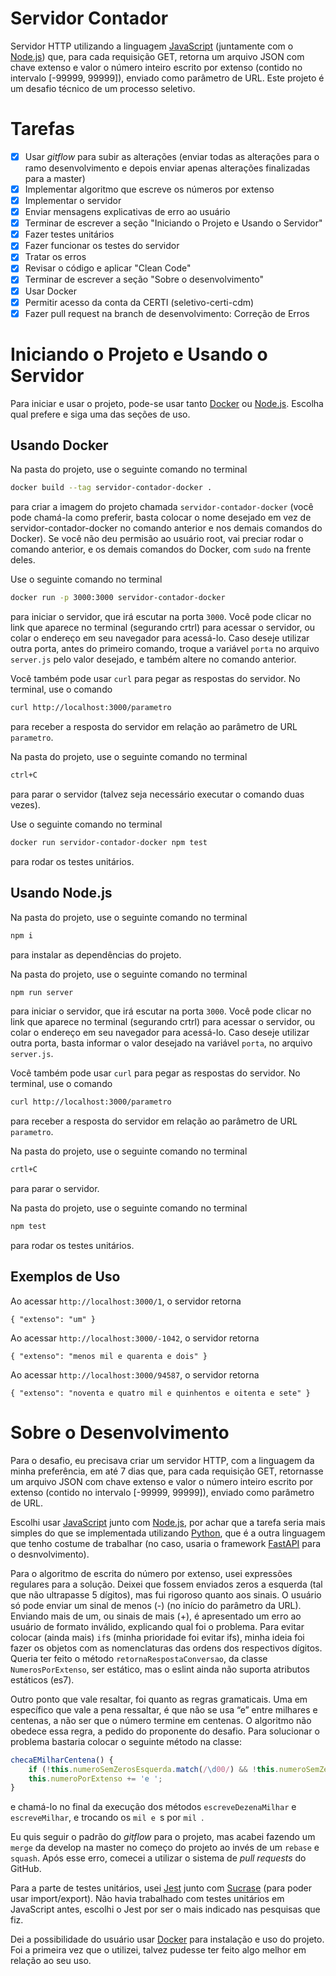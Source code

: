 # Servidor Contador

Servidor HTTP utilizando a linguagem [JavaScript] (juntamente com o [Node.js]) que, para cada requisição GET, retorna um arquivo JSON com chave extenso e valor o número inteiro escrito por extenso (contido no intervalo [-99999, 99999]), enviado como parâmetro de URL. Este projeto é um desafio técnico de um processo seletivo.

# Tarefas

- [X] Usar *gitflow* para subir as alterações (enviar todas as alterações para o ramo desenvolvimento e depois enviar apenas alterações finalizadas para a master)
- [X] Implementar algoritmo que escreve os números por extenso
- [X] Implementar o servidor
- [X] Enviar mensagens explicativas de erro ao usuário
- [X] Terminar de escrever a seção "Iniciando o Projeto e Usando o Servidor"
- [X] Fazer testes unitários
- [X] Fazer funcionar os testes do servidor
- [X] Tratar os erros
- [X] Revisar o código e aplicar "Clean Code"
- [X] Terminar de escrever a seção "Sobre o desenvolvimento"
- [X] Usar Docker
- [X] Permitir acesso da conta da CERTI (seletivo-certi-cdm)
- [X] Fazer pull request na branch de desenvolvimento: Correção de Erros

# Iniciando o Projeto e Usando o Servidor

Para iniciar e usar o projeto, pode-se usar tanto [Docker] ou [Node.js]. Escolha qual prefere e siga uma das seções de uso.

## Usando Docker

Na pasta do projeto, use o seguinte comando no terminal
```bash
docker build --tag servidor-contador-docker .
```
para criar a imagem do projeto chamada `servidor-contador-docker` (você pode chamá-la como preferir, basta colocar o nome desejado em vez de servidor-contador-docker no comando anterior e nos demais comandos do Docker). Se você não deu permisão ao usuário root, vai preciar rodar o comando anterior, e os demais comandos do Docker, com `sudo` na frente deles.

Use o seguinte comando no terminal
```bash
docker run -p 3000:3000 servidor-contador-docker
```
para iniciar o servidor, que irá escutar na porta `3000`. Você pode clicar no link que aparece no terminal (segurando crtrl) para acessar o servidor, ou colar o endereço em seu navegador para acessá-lo. Caso deseje utilizar outra porta, antes do primeiro comando, troque a variável `porta` no arquivo `server.js` pelo valor desejado, e também altere no comando anterior.

Você também pode usar `curl` para pegar as respostas do servidor. No terminal, use o comando
```bash
curl http://localhost:3000/parametro
```
para receber a resposta do servidor em relação ao parâmetro de URL `parametro`.

Na pasta do projeto, use o seguinte comando no terminal
```bash
ctrl+C
```
para parar o servidor (talvez seja necessário executar o comando duas vezes).

Use o seguinte comando no terminal
```bash
docker run servidor-contador-docker npm test
```
para rodar os testes unitários.

## Usando Node.js

Na pasta do projeto, use o seguinte comando no terminal
```bash
npm i
```
para instalar as dependências do projeto.

Na pasta do projeto, use o seguinte comando no terminal
```bash
npm run server
```
para iniciar o servidor, que irá escutar na porta `3000`. Você pode clicar no link que aparece no terminal (segurando crtrl) para acessar o servidor, ou colar o endereço em seu navegador para acessá-lo. Caso deseje utilizar outra porta, basta informar o valor desejado na variável `porta`, no arquivo `server.js`.

Você também pode usar `curl` para pegar as respostas do servidor. No terminal, use o comando
```bash
curl http://localhost:3000/parametro
```
para receber a resposta do servidor em relação ao parâmetro de URL `parametro`.

Na pasta do projeto, use o seguinte comando no terminal
```bash
crtl+C
```
para parar o servidor.

Na pasta do projeto, use o seguinte comando no terminal
```bash
npm test
```
para rodar os testes unitários.

## Exemplos de Uso

Ao acessar `http://localhost:3000/1`, o servidor retorna
```
{ "extenso": "um" }
```

Ao acessar `http://localhost:3000/-1042`, o servidor retorna
```
{ "extenso": "menos mil e quarenta e dois" }
```

Ao acessar `http://localhost:3000/94587`, o servidor retorna
```
{ "extenso": "noventa e quatro mil e quinhentos e oitenta e sete" }
```

# Sobre o Desenvolvimento

Para o desafio, eu precisava criar um servidor HTTP, com a linguagem da minha preferência, em até 7 dias que, para cada requisição GET, retornasse um arquivo JSON com chave extenso e valor o número inteiro escrito por extenso (contido no intervalo [-99999, 99999]), enviado como parâmetro de URL.

Escolhi usar [JavaScript] junto com [Node.js], por achar que a tarefa seria mais simples do que se implementada utilizando [Python], que é a outra linguagem que tenho costume de trabalhar (no caso, usaria o framework [FastAPI] para o desnvolvimento).

Para o algoritmo de escrita do número por extenso, usei expressões regulares para a solução. Deixei que fossem enviados zeros a esquerda (tal que não ultrapasse 5 dígitos), mas fui rigoroso quanto aos sinais. O usuário só pode enviar um sinal de menos (-) (no início do parâmetro da URL). Enviando mais de um, ou sinais de mais (+), é apresentado um erro ao usuário de formato inválido, explicando qual foi o problema. Para evitar colocar (ainda mais) `if`s (minha prioridade foi evitar ifs), minha ideia foi fazer os objetos com as nomenclaturas das ordens dos respectivos dígitos. Queria ter feito o método `retornaRespostaConversao`, da classe `NumerosPorExtenso`, ser estático, mas o eslint ainda não suporta atributos estáticos (es7).

Outro ponto que vale resaltar, foi quanto as regras gramaticais. Uma em específico que vale a pena ressaltar, é que não se usa “e” entre milhares e centenas, a não ser que o número termine em centenas. O algoritmo não obedece essa regra, a pedido do proponente do desafio. Para solucionar o problema bastaria colocar o seguinte método na classe:
```js
checaEMilharCentena() {
    if (!this.numeroSemZerosEsquerda.match(/\d00/) && !this.numeroSemZerosEsquerda.match(/0\d{2}/)) return;
    this.numeroPorExtenso += 'e ';
}
```
e chamá-lo no final da execução dos métodos `escreveDezenaMilhar` e `escreveMilhar`, e trocando os `mil e `s por `mil `.

Eu quis seguir o padrão do *gitflow* para o projeto, mas acabei fazendo um `merge` da develop na master no começo do projeto ao invés de um `rebase` e `squash`. Após esse erro, comecei a utilizar o sistema de *pull requests* do GitHub.

Para a parte de testes unitários, usei [Jest] junto com [Sucrase] (para poder usar import/export). Não havia trabalhado com testes unitários em JavaScript antes, escolhi o Jest por ser o mais indicado nas pesquisas que fiz.

Dei a possibilidade do usuário usar [Docker] para instalação e uso do projeto. Foi a primeira vez que o utilizei, talvez pudesse ter feito algo melhor em relação ao seu uso.

[Node.js]: https://nodejs.org/
[JavaScript]: https://www.javascript.com/
[Python]: https://www.python.org/
[Jest]: https://jestjs.io/en/
[Sucrase]: https://sucrase.io/
[FastAPI]: https://fastapi.tiangolo.com/
[Docker]: https://www.docker.com/
